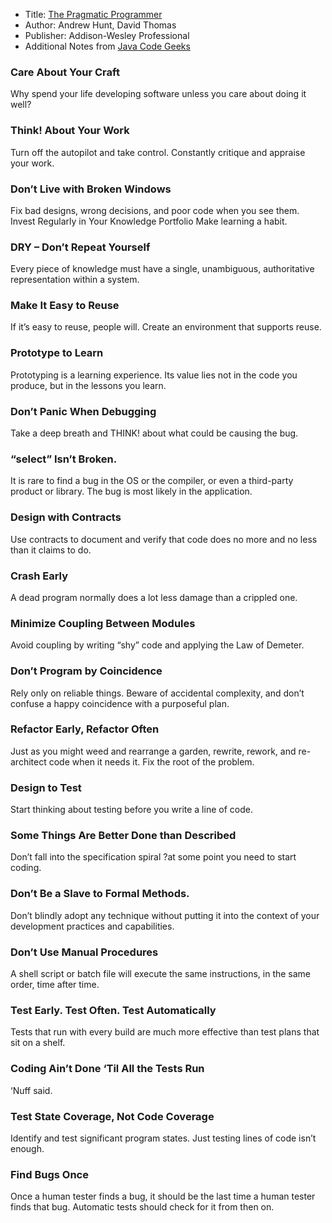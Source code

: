 * Title: [The Pragmatic Programmer](https://www.amazon.com/Pragmatic-Programmer-Journeyman-Master/dp/020161622X)
* Author: Andrew Hunt, David Thomas
* Publisher: Addison-Wesley Professional
* Additional Notes from [Java Code Geeks](https://www.javacodegeeks.com/2011/12/pragmatic-programmer-review-summary.html)

### Care About Your Craft

Why spend your life developing software unless you care about doing it well?


### Think! About Your Work

Turn off the autopilot and take control. Constantly critique and appraise your work.


### Don’t Live with Broken Windows

Fix bad designs, wrong decisions, and poor code when you see them.
Invest Regularly in Your Knowledge Portfolio
Make learning a habit.


### DRY – Don’t Repeat Yourself

Every piece of knowledge must have a single, unambiguous, authoritative representation within a system.


### Make It Easy to Reuse

If it’s easy to reuse, people will. Create an environment that supports reuse.


### Prototype to Learn

Prototyping is a learning experience. Its value lies not in the code you produce, but in the lessons you learn.


### Don’t Panic When Debugging

Take a deep breath and THINK! about what could be causing the bug.


### “select” Isn’t Broken.

It is rare to find a bug in the OS or the compiler, or even a third-party product or library. The bug is most likely in the application.


### Design with Contracts

Use contracts to document and verify that code does no more and no less than it claims to do.


### Crash Early

A dead program normally does a lot less damage than a crippled one.


### Minimize Coupling Between Modules

Avoid coupling by writing “shy” code and applying the Law of Demeter.


### Don’t Program by Coincidence

Rely only on reliable things. Beware of accidental complexity, and don’t confuse a happy coincidence with a purposeful plan.


### Refactor Early, Refactor Often

Just as you might weed and rearrange a garden, rewrite, rework, and re-architect code when it needs it. Fix the root of the problem.


### Design to Test

Start thinking about testing before you write a line of code.


### Some Things Are Better Done than Described

Don’t fall into the specification spiral ?at some point you need to start coding.


### Don’t Be a Slave to Formal Methods.

Don’t blindly adopt any technique without putting it into the context of your development practices and capabilities.


### Don’t Use Manual Procedures

A shell script or batch file will execute the same instructions, in the same order, time after time.


### Test Early. Test Often. Test Automatically

Tests that run with every build are much more effective than test plans that sit on a shelf.


### Coding Ain’t Done ‘Til All the Tests Run

‘Nuff said.


### Test State Coverage, Not Code Coverage

Identify and test significant program states. Just testing lines of code isn’t enough.


### Find Bugs Once

Once a human tester finds a bug, it should be the last time a human tester finds that bug. Automatic tests should check for it from then on.</p>